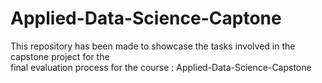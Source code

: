 # Applied-Data-Science-Captone
This repository has been made to showcase the tasks involved in the capstone project for the
<br>
final evaluation process for the course : Applied-Data-Science-Capstone
